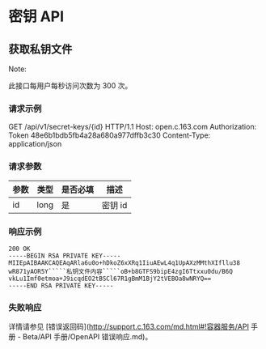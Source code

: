 # 密钥 API

## 获取私钥文件

<span>Note:</span><div class="alertContent">此接口每用户每秒访问次数为 300 次。</div>

### 请求示例

GET /api/v1/secret-keys/{id} HTTP/1.1
Host: open.c.163.com
Authorization: Token 48e6b1bdb5fb4a28a680a977dffb3c30
Content-Type: application/json


### 请求参数

| 参数 | 类型 | 是否必填 |   描述  | 
|------|------|----------|---------|
| id   | long | 是       | 密钥 id |


### 响应示例

    200 OK
    -----BEGIN RSA PRIVATE KEY-----
	MIIEpAIBAAKCAQEAqARla6u0o+hDkoZ6xXRq1IiuAEwL4q1UpAXzMMthXIfllu38
	wR871yAOR5Y`````私钥文件内容`````oB+b8GTFS9bipE4zgI6Ttxxu0du/B6Q
	vkLu1Imf0etmoa+J9icqdEO2tBSCl67R1gBmM1BjY2tVEBOa8wNRYQ==
	-----END RSA PRIVATE KEY-----

### 失败响应
详情请参见 [错误返回码](http://support.c.163.com/md.html#!容器服务/API 手册 - Beta/API 手册/OpenAPI 错误响应.md)。
